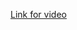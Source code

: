 [Link for video]([https://drive.google.com/file/d/1oujT2DVDCF9Ih1ofldwEq_kVPl2EQAiE/view?usp=sharing](https://drive.google.com/file/d/1_G9AEhoh5I_Cfg5GmddadwP31mjRFZ_t/view?usp=sharing))
